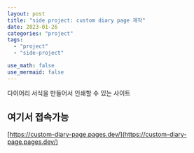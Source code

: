 ```yaml
---
layout: post
title: "side project: custom diary page 제작"
date: 2023-01-26
categories: "project"
tags:
  - "project"
  - "side-project"

use_math: false
use_mermaid: false
---
```


다이어리 서식을 만들어서 인쇄할 수 있는 사이트

## 여기서 접속가능

[https://custom-diary-page.pages.dev/](https://custom-diary-page.pages.dev/)
